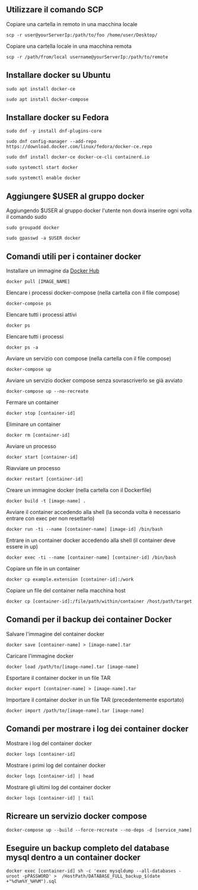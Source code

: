 ## Utilizzare il comando SCP

Copiare una cartella in remoto in una macchina locale

	scp -r user@yourServerIp:/path/to/foo /home/user/Desktop/

Copiare una cartella locale in una macchina remota

	scp -r /path/from/local username@yourServerIp:/path/to/remote

## Installare docker su Ubuntu

	sudo apt install docker-ce

	sudo apt install docker-compose

## Installare docker su Fedora

	sudo dnf -y install dnf-plugins-core

	sudo dnf config-manager --add-repo https://download.docker.com/linux/fedora/docker-ce.repo

	sudo dnf install docker-ce docker-ce-cli containerd.io

	sudo systemctl start docker

	sudo systemctl enable docker

## Aggiungere $USER al gruppo docker

Aggiungendo $USER al gruppo docker l'utente non dovrà inserire ogni volta il comando sudo

	sudo groupadd docker

	sudo gpasswd -a $USER docker

## Comandi utili per i container docker

Installare un immagine da [Docker Hub](https://hub.docker.com/ "Docker Hub")

	docker pull [IMAGE_NAME]

Elencare i processi docker-compose (nella cartella con il file compose)

	docker-compose ps

Elencare tutti i processi attivi

	docker ps

Elencare tutti i processi

	docker ps -a

Avviare un servizio con compose (nella cartella con il file compose)

	docker-compose up

Avviare un servizio docker compose senza sovrascriverlo se già avviato

	docker-compose up --no-recreate

Fermare un container

	docker stop [container-id]

Eliminare un container

	docker rm [container-id]

Avviare un processo

	docker start [container-id]

Riavviare un processo

	docker restart [container-id]

Creare un immagine docker (nella cartella con il Dockerfile)

	docker build -t [image-name] .

Avviare il container accedendo alla shell (la seconda volta è necessario entrare con exec per non resettarlo)

	docker run -ti --name [container-name] [image-id] /bin/bash

Entrare in un container docker accedendo alla shell (il container deve essere in up)

	docker exec -ti --name [container-name] [container-id] /bin/bash

Copiare un file in un container

	docker cp example.extension [container-id]:/work

Copiare un file del container nella macchina host

	docker cp [container-id]:/file/path/within/container /host/path/target

## Comandi per il backup dei container Docker

Salvare l'immagine del container docker

	docker save [container-name] > [image-name].tar

Caricare l'immagine docker

	docker load /path/to/[image-name].tar [image-name]

Esportare il container docker in un file TAR

	docker export [container-name] > [image-name].tar

Importare il container docker in un file TAR (precedentemente esportato)

	docker import /path/to/[image-name].tar [image-name]

## Comandi per mostrare i log dei container docker

Mostrare i log del container docker

	docker logs [container-id]

Mostrare i primi log del container docker

	docker logs [container-id] | head

Mostrare gli ultimi log del container docker

	docker logs [container-id] | tail


## Ricreare un servizio docker compose

	docker-compose up --build --force-recreate --no-deps -d [service_name]

## Eseguire un backup completo del database mysql dentro a un container docker

	docker exec [container-id] sh -c 'exec mysqldump --all-databases -uroot -pPASSWORD' >  /HostPath/DATABASE_FULL_backup_$(date +"%d%m%Y_%H%M").sql
